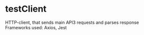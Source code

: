 # testClient
HTTP-client, that sends main API3 requests and parses response
Frameworks used: Axios, Jest